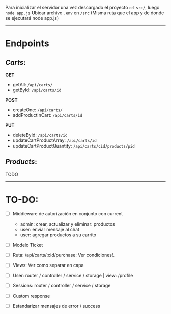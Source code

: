 Para inicializar el servidor una vez descargado el proyecto `cd src/`, luego `node app.js`
Ubicar archivo `.env` en `/src` (Misma ruta que el app y de donde se ejecutará node app.js)

******
# Endpoints
## *Carts*:
**GET**
- getAll: `/api/carts/`
- getById: `/api/carts/id`

**POST**
- createOne: `/api/carts/`
- addProductInCart: `/api/carts/id`

**PUT**
- deleteById: `/api/carts/id`
- updateCartProductArray: `/api/carts/id`
- updateCartProductQuantity: `/api/carts/cid/products/pid`

## *Products*:
TODO

******

# TO-DO:
- [ ] Middleware de autorización en conjunto con current
    - admin: crear, actualizar y eliminar: productos
    - user: enviar mensaje al chat
    - user: agregar productos a su carrito 
- [ ] Modelo Ticket
- [ ] Ruta: /api/carts/:cid/purchase: Ver condiciones!.

- [ ] Views: Ver como separar en capa
- [ ] User:  router / controller / service / storage | view: /profile
- [ ] Sessions: router / controller / service / storage
- [ ] Custom response
- [ ] Estandarizar mensajes de error / success

